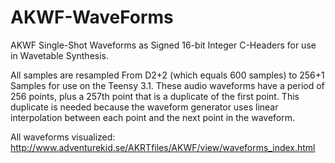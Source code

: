 AKWF-WaveForms
==============

AKWF Single-Shot Waveforms as Signed 16-bit Integer C-Headers for use in Wavetable Synthesis.

All samples are resampled From D2+2 (which equals 600 samples) to 256+1 Samples for use on the Teensy 3.1.
These audio waveforms have a period of 256 points, plus a 257th point that is a duplicate of the first point.
This duplicate is needed because the waveform generator uses linear interpolation between each point and the next point in the waveform.

All waveforms visualized: http://www.adventurekid.se/AKRTfiles/AKWF/view/waveforms_index.html
